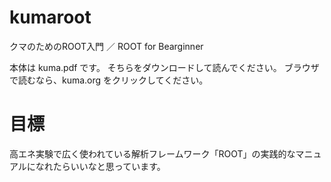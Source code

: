 # kumaroot
クマのためのROOT入門 ／ ROOT for Bearginner

本体は kuma.pdf です。
そちらをダウンロードして読んでください。
ブラウザで読むなら、kuma.org をクリックしてください。

# 目標
高エネ実験で広く使われている解析フレームワーク「ROOT」の実践的なマニュアルになれたらいいなと思っています。
